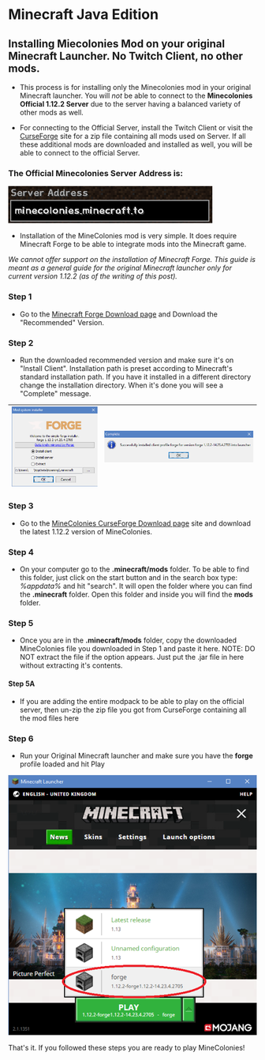
# Minecraft Java Edition

## Installing Miecolonies Mod on your original Minecraft Launcher. No Twitch Client, no other mods.

* This process is for installing only the Minecolonies mod in your original Minecraft launcher. You will _not_ be able to connect to the **Minecolonies Official 1.12.2 Server** due to the server having a balanced variety of other mods as well.

* For connecting to the Official Server, install the Twitch Client or visit the [CurseForge](https://minecraft.curseforge.com/projects/minecolonies-testpack) site for a zip file containing all mods used on Server. If all these additional mods are downloaded and installed as well, you will be able to connect to the official Server. 

### The Official Minecolonies Server Address is:
![alt text](../../assets/images/installation/Server.png)

* Installation of the MineColonies mod is very simple. It does require Minecraft Forge to be able to integrate mods into the Minecraft game.

_We cannot offer support on the installation of Minecraft Forge. This guide is meant as a general guide for the original Minecraft launcher only for current version 1.12.2 (as of the writing of this post)._

### Step 1

* Go to the [Minecraft Forge Download page](http://files.minecraftforge.net/?forums) and Download the "Recommended" Version.

### Step 2

* Run the downloaded recommended version and make sure it's on "Install Client". Installation path is preset according to Minecraft's standard installation path. If you have it installed in a different directory change the installation directory. When it's done you will see a "Complete" message.

| ![alt text](../../assets/images/installation/forge_1.png) | ![alt text](../../assets/images/installation/forge_2.png) | 
|---|---|

### Step 3

* Go to the [MineColonies CurseForge Download page](https://minecraft.curseforge.com/projects/minecolonies/files) site and download the latest 1.12.2 version of MineColonies.

### Step 4

* On your computer go to the **.minecraft/mods** folder. To be able to find this folder, just click on the start button and in the search box type: _%appdata%_ and hit "search". It will open the folder where you can find the **.minecraft** folder. Open this folder and inside you will find the **mods** folder.

### Step 5

* Once you are in the **.minecraft/mods** folder, copy the downloaded MineColonies file you downloaded in Step 1 and paste it here. NOTE: DO NOT extract the file if the option appears. Just put the .jar file in here without extracting it's contents.

#### Step 5A

* If you are adding the entire modpack to be able to play on the official server, then un-zip the zip file you got from CurseForge containing all the mod files here

### Step 6

* Run your Original Minecraft launcher and make sure you have the **forge** profile loaded and hit Play

![alt text](../../assets/images/installation/forge_3.png)

That's it. If you followed these steps you are ready to play MineColonies!
